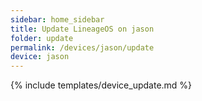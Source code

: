 ```yaml
---
sidebar: home_sidebar
title: Update LineageOS on jason
folder: update
permalink: /devices/jason/update
device: jason
---
```

{% include templates/device_update.md %}
